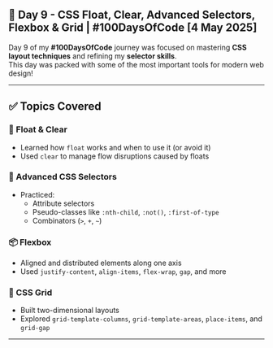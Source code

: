 ## 🧱 Day 9 - CSS Float, Clear, Advanced Selectors, Flexbox & Grid | #100DaysOfCode [4 May 2025]

Day 9 of my **#100DaysOfCode** journey was focused on mastering **CSS layout techniques** and refining my **selector skills**.  
This day was packed with some of the most important tools for modern web design!

---

## ✅ Topics Covered

### 🔀 Float & Clear

- Learned how `float` works and when to use it (or avoid it)
- Used `clear` to manage flow disruptions caused by floats

### 🎯 Advanced CSS Selectors

- Practiced:
  - Attribute selectors
  - Pseudo-classes like `:nth-child`, `:not()`, `:first-of-type`
  - Combinators (`>`, `+`, `~`)

### 📦 Flexbox

- Aligned and distributed elements along one axis
- Used `justify-content`, `align-items`, `flex-wrap`, `gap`, and more

### 🔲 CSS Grid

- Built two-dimensional layouts
- Explored `grid-template-columns`, `grid-template-areas`, `place-items`, and `grid-gap`

---
